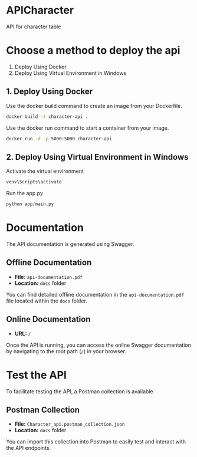# APICharacter
API for character table

#  Choose  a method to deploy the api

1. Deploy Using Docker
2. Deploy Using Virtual Environment in Windows

## 1. Deploy Using Docker

Use the docker build command to create an image from your Dockerfile.

```sh
docker build -t character-api .
```

Use the docker run command to start a container from your image.

```sh
docker run -d -p 5000:5000 character-api
```

## 2. Deploy Using Virtual Environment in Windows

Activate the virtual environment

```sh
venv\Scripts\activate
```

Run the app.py

```py
python app/main.py
```

# Documentation

The API documentation is generated using Swagger.

## Offline Documentation

- **File:** `api-documentation.pdf`
- **Location:** `docs` folder

You can find detailed offline documentation in the `api-documentation.pdf` file located within the `docs` folder.

## Online Documentation

- **URL:** `/`

Once the API is running, you can access the online Swagger documentation by navigating to the root path (`/`) in your browser.

# Test the API

To facilitate testing the API, a Postman collection is available.

## Postman Collection

- **File:** `Character_api.postman_collection.json`
- **Location:** `docs` folder

You can import this collection into Postman to easily test and interact with the API endpoints.
